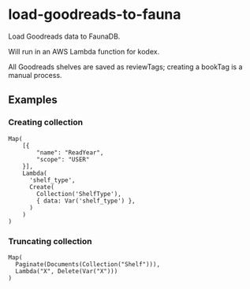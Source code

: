 # load-goodreads-to-fauna
Load Goodreads data to FaunaDB. 

Will run in an AWS Lambda function for kodex.

All Goodreads shelves are saved as reviewTags; creating a bookTag is a manual process.

## Examples
### Creating collection
```
Map(
    [{
        "name": "ReadYear",
        "scope": "USER"
    }],
    Lambda(
      'shelf_type',
      Create(
        Collection('ShelfType'),
        { data: Var('shelf_type') },
      )
    )
)
```

### Truncating collection
```
Map(
  Paginate(Documents(Collection("Shelf"))),
  Lambda("X", Delete(Var("X")))
)
```